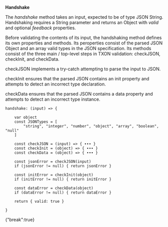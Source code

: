 **Handshake**

The *handshake* method takes an input, expected to be of type JSON String. Handshaking requires a String parameter and returns an Object with *valid* and optional *feedback* properties.

Before validating the contents of its input, the handshaking method defines its own properties and methods. Its peroperties consist of the parsed JSON Object and an array valid types in the JSON specification. Its methods consist of the three main / top-level steps in TXON validation:  checkJSON, checkInit, and checkData.

checkJSON implements a try-catch attempting to parse the input to JSON.

checkInit ensures that the parsed JSON contains an init property and attempts to detect an incorrect type declaration.

checkData ensures that the parsed JSON contains a data property and attempts to detect an incorrect type instance.

```
handshake: (input) => {

    var object
    const JSONTypes = [
        "string", "integer", "number", "object", "array", "boolean", "null" 
    ]

    const checkJSON = (input) => { ∙∙∙ }
    const checkInit = (object) => { ∙∙∙ }
    const checkData = (object) => { ∙∙∙ }

    const jsonError = checkJSON(input)
    if (jsonError != null) { return jsonError }

    const initError = checkInit(object)
    if (initError != null) { return initError }

    const dataError = checkData(object)
    if (dataError != null) { return dataError }

    return { valid: true }

}
```

{"break":true}